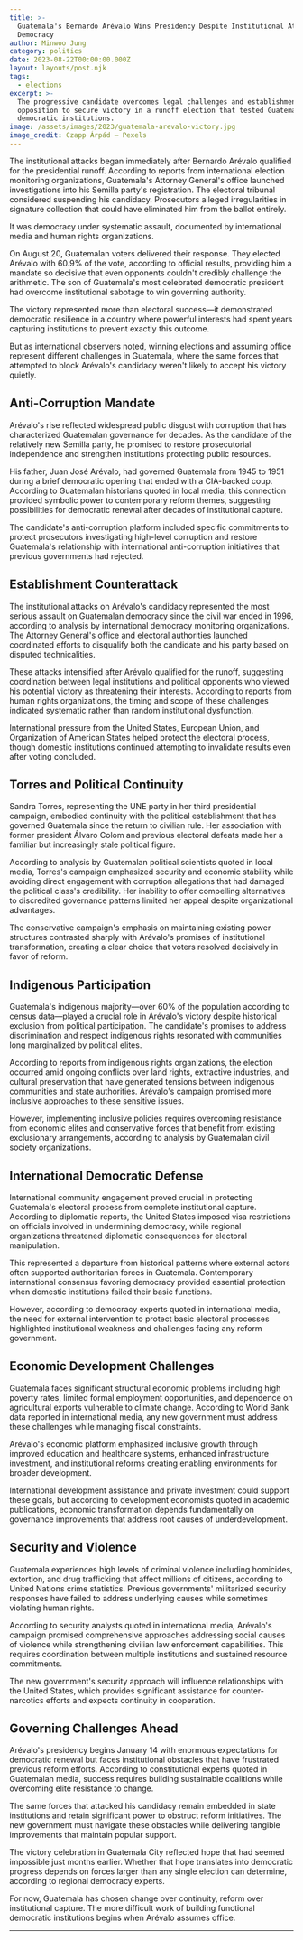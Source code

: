 ```yaml
---
title: >-
  Guatemala's Bernardo Arévalo Wins Presidency Despite Institutional Attacks on
  Democracy
author: Minwoo Jung
category: politics
date: 2023-08-22T00:00:00.000Z
layout: layouts/post.njk
tags:
  - elections
excerpt: >-
  The progressive candidate overcomes legal challenges and establishment
  opposition to secure victory in a runoff election that tested Guatemala's
  democratic institutions.
image: /assets/images/2023/guatemala-arevalo-victory.jpg
image_credit: Czapp Árpád — Pexels
---
```


The institutional attacks began immediately after Bernardo Arévalo qualified for the presidential runoff. According to reports from international election monitoring organizations, Guatemala's Attorney General's office launched investigations into his Semilla party's registration. The electoral tribunal considered suspending his candidacy. Prosecutors alleged irregularities in signature collection that could have eliminated him from the ballot entirely.

It was democracy under systematic assault, documented by international media and human rights organizations.

On August 20, Guatemalan voters delivered their response. They elected Arévalo with 60.9% of the vote, according to official results, providing him a mandate so decisive that even opponents couldn't credibly challenge the arithmetic. The son of Guatemala's most celebrated democratic president had overcome institutional sabotage to win governing authority.

The victory represented more than electoral success—it demonstrated democratic resilience in a country where powerful interests had spent years capturing institutions to prevent exactly this outcome.

But as international observers noted, winning elections and assuming office represent different challenges in Guatemala, where the same forces that attempted to block Arévalo's candidacy weren't likely to accept his victory quietly.

## Anti-Corruption Mandate

Arévalo's rise reflected widespread public disgust with corruption that has characterized Guatemalan governance for decades. As the candidate of the relatively new Semilla party, he promised to restore prosecutorial independence and strengthen institutions protecting public resources.

His father, Juan José Arévalo, had governed Guatemala from 1945 to 1951 during a brief democratic opening that ended with a CIA-backed coup. According to Guatemalan historians quoted in local media, this connection provided symbolic power to contemporary reform themes, suggesting possibilities for democratic renewal after decades of institutional capture.

The candidate's anti-corruption platform included specific commitments to protect prosecutors investigating high-level corruption and restore Guatemala's relationship with international anti-corruption initiatives that previous governments had rejected.

## Establishment Counterattack

The institutional attacks on Arévalo's candidacy represented the most serious assault on Guatemalan democracy since the civil war ended in 1996, according to analysis by international democracy monitoring organizations. The Attorney General's office and electoral authorities launched coordinated efforts to disqualify both the candidate and his party based on disputed technicalities.

These attacks intensified after Arévalo qualified for the runoff, suggesting coordination between legal institutions and political opponents who viewed his potential victory as threatening their interests. According to reports from human rights organizations, the timing and scope of these challenges indicated systematic rather than random institutional dysfunction.

International pressure from the United States, European Union, and Organization of American States helped protect the electoral process, though domestic institutions continued attempting to invalidate results even after voting concluded.

## Torres and Political Continuity

Sandra Torres, representing the UNE party in her third presidential campaign, embodied continuity with the political establishment that has governed Guatemala since the return to civilian rule. Her association with former president Álvaro Colom and previous electoral defeats made her a familiar but increasingly stale political figure.

According to analysis by Guatemalan political scientists quoted in local media, Torres's campaign emphasized security and economic stability while avoiding direct engagement with corruption allegations that had damaged the political class's credibility. Her inability to offer compelling alternatives to discredited governance patterns limited her appeal despite organizational advantages.

The conservative campaign's emphasis on maintaining existing power structures contrasted sharply with Arévalo's promises of institutional transformation, creating a clear choice that voters resolved decisively in favor of reform.

## Indigenous Participation

Guatemala's indigenous majority—over 60% of the population according to census data—played a crucial role in Arévalo's victory despite historical exclusion from political participation. The candidate's promises to address discrimination and respect indigenous rights resonated with communities long marginalized by political elites.

According to reports from indigenous rights organizations, the election occurred amid ongoing conflicts over land rights, extractive industries, and cultural preservation that have generated tensions between indigenous communities and state authorities. Arévalo's campaign promised more inclusive approaches to these sensitive issues.

However, implementing inclusive policies requires overcoming resistance from economic elites and conservative forces that benefit from existing exclusionary arrangements, according to analysis by Guatemalan civil society organizations.

## International Democratic Defense

International community engagement proved crucial in protecting Guatemala's electoral process from complete institutional capture. According to diplomatic reports, the United States imposed visa restrictions on officials involved in undermining democracy, while regional organizations threatened diplomatic consequences for electoral manipulation.

This represented a departure from historical patterns where external actors often supported authoritarian forces in Guatemala. Contemporary international consensus favoring democracy provided essential protection when domestic institutions failed their basic functions.

However, according to democracy experts quoted in international media, the need for external intervention to protect basic electoral processes highlighted institutional weakness and challenges facing any reform government.

## Economic Development Challenges

Guatemala faces significant structural economic problems including high poverty rates, limited formal employment opportunities, and dependence on agricultural exports vulnerable to climate change. According to World Bank data reported in international media, any new government must address these challenges while managing fiscal constraints.

Arévalo's economic platform emphasized inclusive growth through improved education and healthcare systems, enhanced infrastructure investment, and institutional reforms creating enabling environments for broader development.

International development assistance and private investment could support these goals, but according to development economists quoted in academic publications, economic transformation depends fundamentally on governance improvements that address root causes of underdevelopment.

## Security and Violence

Guatemala experiences high levels of criminal violence including homicides, extortion, and drug trafficking that affect millions of citizens, according to United Nations crime statistics. Previous governments' militarized security responses have failed to address underlying causes while sometimes violating human rights.

According to security analysts quoted in international media, Arévalo's campaign promised comprehensive approaches addressing social causes of violence while strengthening civilian law enforcement capabilities. This requires coordination between multiple institutions and sustained resource commitments.

The new government's security approach will influence relationships with the United States, which provides significant assistance for counter-narcotics efforts and expects continuity in cooperation.

## Governing Challenges Ahead

Arévalo's presidency begins January 14 with enormous expectations for democratic renewal but faces institutional obstacles that have frustrated previous reform efforts. According to constitutional experts quoted in Guatemalan media, success requires building sustainable coalitions while overcoming elite resistance to change.

The same forces that attacked his candidacy remain embedded in state institutions and retain significant power to obstruct reform initiatives. The new government must navigate these obstacles while delivering tangible improvements that maintain popular support.

The victory celebration in Guatemala City reflected hope that had seemed impossible just months earlier. Whether that hope translates into democratic progress depends on forces larger than any single election can determine, according to regional democracy experts.

For now, Guatemala has chosen change over continuity, reform over institutional capture. The more difficult work of building functional democratic institutions begins when Arévalo assumes office.

---
